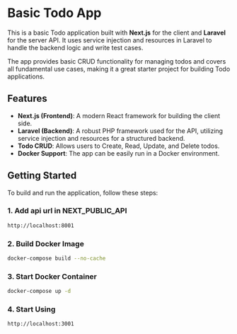 # Basic Todo App

This is a basic Todo application built with **Next.js** for the client and **Laravel** for the server API. It uses service injection and resources in Laravel to handle the backend logic and write test cases.

The app provides basic CRUD functionality for managing todos and covers all fundamental use cases, making it a great starter project for building Todo applications.

## Features
- **Next.js (Frontend)**: A modern React framework for building the client side.
- **Laravel (Backend)**: A robust PHP framework used for the API, utilizing service injection and resources for a structured backend.
- **Todo CRUD**: Allows users to Create, Read, Update, and Delete todos.
- **Docker Support**: The app can be easily run in a Docker environment.

## Getting Started

To build and run the application, follow these steps:

### 1. Add api url in NEXT_PUBLIC_API
```bash
http://localhost:8001
```

### 2. Build Docker Image
```bash
docker-compose build --no-cache
```

### 3. Start Docker Container
```bash
docker-compose up -d
```
### 4. Start Using
```bash
http://localhost:3001
